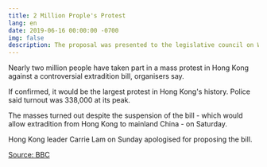 ```yaml
---
title: 2 Million Prople's Protest
lang: en
date: 2019-06-16 00:00:00 -0700
img: false
description: The proposal was presented to the legislative council on Wednesday and the law is expected to be passed later this year
---
```


Nearly two million people have taken part in a mass protest in Hong Kong against a controversial extradition bill, organisers say.

If confirmed, it would be the largest protest in Hong Kong's history. Police said turnout was 338,000 at its peak.

The masses turned out despite the suspension of the bill - which would allow extradition from Hong Kong to mainland China - on Saturday.

Hong Kong leader Carrie Lam on Sunday apologised for proposing the bill.

[Source: BBC](https://www.bbc.com/news/world-asia-china-48656471)